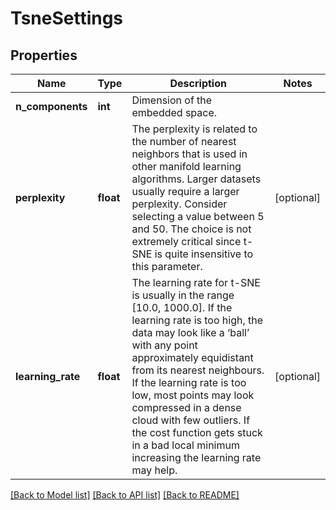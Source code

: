 # TsneSettings

## Properties
Name | Type | Description | Notes
------------ | ------------- | ------------- | -------------
**n_components** | **int** | Dimension of the embedded space. | 
**perplexity** | **float** | The perplexity is related to the number of nearest neighbors that is used in other manifold learning algorithms. Larger datasets usually require a larger perplexity. Consider selecting a value between 5 and 50. The choice is not extremely critical since t-SNE is quite insensitive to this parameter. | [optional] 
**learning_rate** | **float** | The learning rate for t-SNE is usually in the range [10.0, 1000.0]. If the learning rate is too high, the data may look like a ‘ball’ with any point approximately equidistant from its nearest neighbours. If the learning rate is too low, most points may look compressed in a dense cloud with few outliers. If the cost function gets stuck in a bad local minimum increasing the learning rate may help. | [optional] 

[[Back to Model list]](../README.md#documentation-for-models) [[Back to API list]](../README.md#documentation-for-api-endpoints) [[Back to README]](../README.md)


